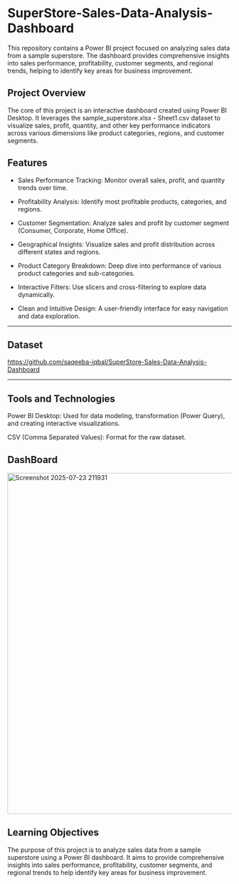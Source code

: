 # SuperStore-Sales-Data-Analysis-Dashboard
This repository contains a Power BI project focused on analyzing sales data from a sample superstore. The dashboard provides comprehensive insights into sales performance, profitability, customer segments, and regional trends, helping to identify key areas for business improvement.

## Project Overview
The core of this project is an interactive dashboard created using Power BI Desktop. It leverages the sample_superstore.xlsx - Sheet1.csv dataset to visualize sales, profit, quantity, and other key performance indicators across various dimensions like product categories, regions, and customer segments.
## Features
- Sales Performance Tracking: Monitor overall sales, profit, and quantity trends over time.

- Profitability Analysis: Identify most profitable products, categories, and regions.

- Customer Segmentation: Analyze sales and profit by customer segment (Consumer, Corporate, Home Office).

- Geographical Insights: Visualize sales and profit distribution across different states and regions.

- Product Category Breakdown: Deep dive into performance of various product categories and sub-categories.

- Interactive Filters: Use slicers and cross-filtering to explore data dynamically.

- Clean and Intuitive Design: A user-friendly interface for easy navigation and data exploration.
----
## Dataset

https://github.com/saqeeba-iqbal/SuperStore-Sales-Data-Analysis-Dashboard

----
## Tools and Technologies
Power BI Desktop: Used for data modeling, transformation (Power Query), and creating interactive visualizations.

CSV (Comma Separated Values): Format for the raw dataset.

## DashBoard

<img width="1341" height="766" alt="Screenshot 2025-07-23 211931" src="https://github.com/user-attachments/assets/1b68ee8f-87e5-4216-ae14-dc8408aeadb5" />

## Learning Objectives

The purpose of this project is to analyze sales data from a sample superstore using a Power BI dashboard. It aims to provide comprehensive insights into sales performance, profitability, customer segments, and regional trends to help identify key areas for business improvement.











